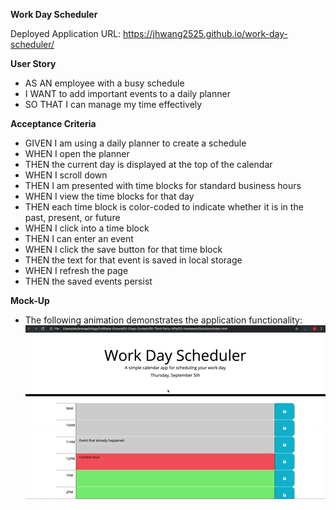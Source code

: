 **Work Day Scheduler**

Deployed Application URL: https://jhwang2525.github.io/work-day-scheduler/




**User Story**
- AS AN employee with a busy schedule
- I WANT to add important events to a daily planner
- SO THAT I can manage my time effectively


**Acceptance Criteria**
- GIVEN I am using a daily planner to create a schedule
- WHEN I open the planner
- THEN the current day is displayed at the top of the calendar
- WHEN I scroll down
- THEN I am presented with time blocks for standard business hours
- WHEN I view the time blocks for that day
- THEN each time block is color-coded to indicate whether it is in the past, present, or future
- WHEN I click into a time block
- THEN I can enter an event
- WHEN I click the save button for that time block
- THEN the text for that event is saved in local storage
- WHEN I refresh the page
- THEN the saved events persist


**Mock-Up**
- The following animation demonstrates the application functionality:
![Alt text](https://github.com/jhwang2525/work-day-scheduler/blob/main/mockup.gif?raw=true)
